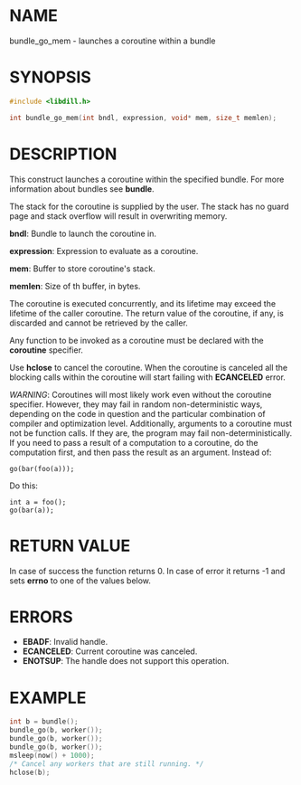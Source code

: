 # NAME

bundle_go_mem - launches a coroutine within a bundle

# SYNOPSIS

```c
#include <libdill.h>

int bundle_go_mem(int bndl, expression, void* mem, size_t memlen);
```

# DESCRIPTION

This construct launches a coroutine within the specified bundle.
For more information about bundles see **bundle**.

The stack for the coroutine is supplied by the user.
The stack has no guard page and stack overflow will result in
overwriting memory.

**bndl**: Bundle to launch the coroutine in.

**expression**: Expression to evaluate as a coroutine.

**mem**: Buffer to store coroutine's stack.

**memlen**: Size of th buffer, in bytes.

The coroutine is executed concurrently, and its lifetime may exceed the
lifetime of the caller coroutine. The return value of the coroutine, if any,
is discarded and cannot be retrieved by the caller.

Any function to be invoked as a coroutine must be declared with the
**coroutine** specifier.

Use **hclose** to cancel the coroutine. When the coroutine is canceled
all the blocking calls within the coroutine will start failing with
**ECANCELED** error.

_WARNING_: Coroutines will most likely work even without the coroutine
specifier. However, they may fail in random non-deterministic ways,
depending on the code in question and the particular combination of compiler
and optimization level. Additionally, arguments to a coroutine must not be
function calls. If they are, the program may fail non-deterministically.
If you need to pass a result of a computation to a coroutine, do the
computation first, and then pass the result as an argument.  Instead of:

```
go(bar(foo(a)));
```

Do this:

```
int a = foo();
go(bar(a));
```

# RETURN VALUE

In case of success the function returns 0. In case of error it returns -1 and sets **errno** to one of the values below.

# ERRORS

* **EBADF**: Invalid handle.
* **ECANCELED**: Current coroutine was canceled.
* **ENOTSUP**: The handle does not support this operation.

# EXAMPLE

```c
int b = bundle();
bundle_go(b, worker());
bundle_go(b, worker());
bundle_go(b, worker());
msleep(now() + 1000);
/* Cancel any workers that are still running. */
hclose(b);
```
